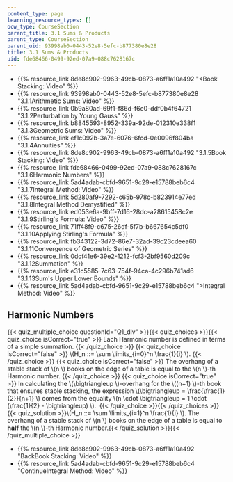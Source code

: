 ```yaml
---
content_type: page
learning_resource_types: []
ocw_type: CourseSection
parent_title: 3.1 Sums & Products
parent_type: CourseSection
parent_uid: 93998ab0-0443-52e8-5efc-b877380e8e28
title: 3.1 Sums & Products
uid: fde68466-0499-92ed-07a9-088c7628167c
---
```


*   {{% resource_link 8de8c902-9963-49cb-0873-a6ff1a10a492 "\<Book Stacking: Video" %}}
*   {{% resource_link 93998ab0-0443-52e8-5efc-b877380e8e28 "3.1.1Arithmetic Sums: Video" %}}
*   {{% resource_link 0b9a80ad-69f1-f86d-f6c0-ddf0b4f64721 "3.1.2Perturbation by Young Gauss" %}}
*   {{% resource_link b8845593-8952-339a-92de-012310e338f1 "3.1.3Geometric Sums: Video" %}}
*   {{% resource_link ef1c092b-3a7e-6076-6fcd-0e0096f804ba "3.1.4Annuities" %}}
*   {{% resource_link 8de8c902-9963-49cb-0873-a6ff1a10a492 "3.1.5Book Stacking: Video" %}}
*   {{% resource_link fde68466-0499-92ed-07a9-088c7628167c "3.1.6Harmonic Numbers" %}}
*   {{% resource_link 5ad4adab-cbfd-9651-9c29-e15788beb6c4 "3.1.7Integral Method: Video" %}}
*   {{% resource_link 5d280af9-7292-c65b-978c-b823914e77ed "3.1.8Integral Method Demystified" %}}
*   {{% resource_link ed053e6a-9bff-7d16-28dc-a28615458c2e "3.1.9Stirling's Formula: Video" %}}
*   {{% resource_link 71ff48f9-c675-26df-5f7b-b667654c5df0 "3.1.10Applying Stirling's Formula" %}}
*   {{% resource_link fb343122-3d72-86e7-32ad-39c23cdeea60 "3.1.11Convergence of Geometric Series" %}}
*   {{% resource_link 0dcf41e6-39e2-1212-fcf3-2bf9560d209c "3.1.12Summation" %}}
*   {{% resource_link e31c5585-7c63-754f-94ca-4c296b741ad6 "3.1.13Sum's Upper Lower Bounds" %}}
*   {{% resource_link 5ad4adab-cbfd-9651-9c29-e15788beb6c4 "\>Integral Method: Video" %}}

Harmonic Numbers
----------------

  
{{< quiz_multiple_choice questionId="Q1_div" >}}{{< quiz_choices >}}{{< quiz_choice isCorrect="true" >}}&nbsp;Each Harmonic number is defined in terms of a simple summation.&nbsp;{{< /quiz_choice >}}
{{< quiz_choice isCorrect="false" >}}&nbsp;\\(H\_n ::= \\sum \\limits\_{i=0}^n \\frac{1}{i} \\).&nbsp;{{< /quiz_choice >}}
{{< quiz_choice isCorrect="false" >}}&nbsp;The overhang of a stable stack of \\(n \\) books on the edge of a table is equal to the \\(n \\)-th Harmonic number.&nbsp;{{< /quiz_choice >}}
{{< quiz_choice isCorrect="true" >}}&nbsp;In calculating the \\(\\bigtriangleup \\)-overhang for the \\((n+1) \\)-th book that ensures stable stacking, the expression \\(\\bigtriangleup = \\frac{\\frac{1}{2}}{n+1} \\) comes from the equality \\(n \\cdot \\bigtriangleup = 1 \\cdot (\\frac{1}{2} - \\bigtriangleup) \\). &nbsp;{{< /quiz_choice >}}{{< /quiz_choices >}}
{{< quiz_solution >}}\\(H\_n ::= \\sum \\limits\_{i=1}^n \\frac{1}{i} \\). The overhang of a stable stack of \\(n \\) books on the edge of a table is equal to **half** the \\(n \\)-th Harmonic number.{{< /quiz_solution >}}{{< /quiz_multiple_choice >}}

*   {{% resource_link 8de8c902-9963-49cb-0873-a6ff1a10a492 "BackBook Stacking: Video" %}}
*   {{% resource_link 5ad4adab-cbfd-9651-9c29-e15788beb6c4 "ContinueIntegral Method: Video" %}}